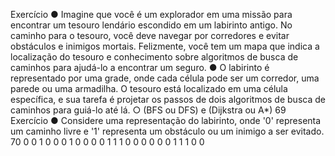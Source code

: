 Exercício
● Imagine que você é um explorador em uma missão para encontrar
um tesouro lendário escondido em um labirinto antigo. No caminho
para o tesouro, você deve navegar por corredores e evitar
obstáculos e inimigos mortais. Felizmente, você tem um mapa que
indica a localização do tesouro e conhecimento sobre algoritmos de
busca de caminhos para ajudá-lo a encontrar um seguro.
● O labirinto é representado por uma grade, onde cada célula pode
ser um corredor, uma parede ou uma armadilha. O tesouro está
localizado em uma célula específica, e sua tarefa é projetar os
passos de dois algoritmos de busca de caminhos para guiá-lo até
lá.
○ (BFS ou DFS) e (Dijkstra ou A*) 69
Exercício
● Considere uma representação do labirinto, onde '0' representa um
caminho livre e '1' representa um obstáculo ou um inimigo a ser
evitado.
70
0 0 1 0 0
0 1 0 0 0
0 1 1 1 0
0 0 0 0 0
1 1 1 0 0